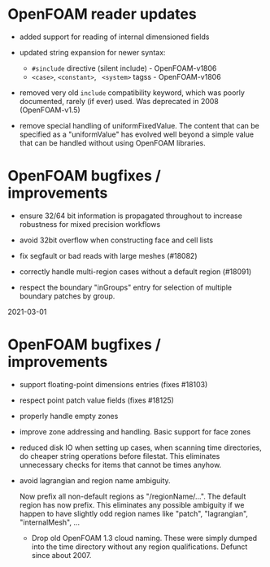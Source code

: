# OpenFOAM reader updates

- added support for reading of internal dimensioned fields

- updated string expansion for newer syntax:
  - `#sinclude` directive (silent include) - OpenFOAM-v1806
  - `<case>`, `<constant>`, ` <system>` tagss - OpenFOAM-v1806

- removed very old `include` compatibility keyword, which was poorly
  documented, rarely (if ever) used.
  Was deprecated in 2008 (OpenFOAM-v1.5)

- remove special handling of uniformFixedValue.
  The content that can be specified as a "uniformValue" has evolved
  well beyond a simple value that can be handled without using
  OpenFOAM libraries.


# OpenFOAM bugfixes / improvements

- ensure 32/64 bit information is propagated throughout to increase
  robustness for mixed precision workflows

- avoid 32bit overflow when constructing face and cell lists

- fix segfault or bad reads with large meshes (#18082)

- correctly handle multi-region cases without a default region (#18091)

- respect the boundary "inGroups" entry for selection of multiple
  boundary patches by group.


2021-03-01

# OpenFOAM bugfixes / improvements

- support floating-point dimensions entries (fixes #18103)

- respect point patch value fields (fixes #18125)

- properly handle empty zones

- improve zone addressing and handling. Basic support for face zones

- reduced disk IO when setting up cases,
  when scanning time directories, do cheaper string operations before
  filestat.
  This eliminates unnecessary checks for items that cannot be times anyhow.

- avoid lagrangian and region name ambiguity.

  Now prefix all non-default regions as "/regionName/...".
  The default region has now prefix. This eliminates any
  possible ambiguity if we happen to have slightly odd
  region names like "patch", "lagrangian", "internalMesh", ...

  - Drop old OpenFOAM 1.3 cloud naming.
    These were simply dumped into the time directory without any region
    qualifications. Defunct since about 2007.
